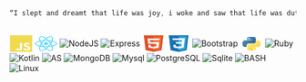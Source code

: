 ```javascript
“I slept and dreamt that life was joy, i woke and saw that life was duty, I acted and behold… Duty was Joy”
```

<div style="display: inline_block"><br>
  <img align="center" alt="Js" height="30" width="40" src="https://raw.githubusercontent.com/devicons/devicon/master/icons/javascript/javascript-plain.svg">
  <img align="center" alt="React" height="30" width="40" src="https://raw.githubusercontent.com/devicons/devicon/master/icons/react/react-original.svg">
   <img align="center" alt="NodeJS" height="30" width="40" src="https://cdn.jsdelivr.net/gh/devicons/devicon/icons/nodejs/nodejs-original.svg" />
   <img align="center" alt="Express" height="30" width="40" src="https://cdn.jsdelivr.net/gh/devicons/devicon/icons/express/express-original.svg" />
  <img align="center" alt="HTML" height="30" width="40" src="https://raw.githubusercontent.com/devicons/devicon/master/icons/html5/html5-original.svg">
  <img align="center" alt="CSS" height="30" width="40" src="https://raw.githubusercontent.com/devicons/devicon/master/icons/css3/css3-original.svg">
   <img align="center" alt="Bootstrap" height="30" width="40" src="https://cdn.jsdelivr.net/gh/devicons/devicon/icons/bootstrap/bootstrap-original.svg" />
  <img align="center" alt="Python" height="30" width="40" src="https://raw.githubusercontent.com/devicons/devicon/master/icons/python/python-original.svg">
  <img align="center" alt="Ruby" height="30" width="40" src="https://cdn.jsdelivr.net/gh/devicons/devicon/icons/ruby/ruby-original.svg" />
  <img align="center" alt="Kotlin" height="30" width="40" src="https://cdn.jsdelivr.net/gh/devicons/devicon/icons/kotlin/kotlin-original.svg" />
  <img align="center" alt="AS" height="30" width="40" src="https://cdn.jsdelivr.net/gh/devicons/devicon/icons/androidstudio/androidstudio-original.svg" />
  <img align="center" alt="MongoDB" height="30" width="40" src="https://cdn.jsdelivr.net/gh/devicons/devicon/icons/mongodb/mongodb-original-wordmark.svg"/>
  <img align="center" alt="Mysql" height="30" width="40" src="https://cdn.jsdelivr.net/gh/devicons/devicon/icons/mysql/mysql-original-wordmark.svg" />
  <img align="center" alt="PostgreSQL" height="30" width="40" src="https://cdn.jsdelivr.net/gh/devicons/devicon/icons/postgresql/postgresql-original-wordmark.svg"/>  
  <img align="center" alt="Sqlite" height="30" width="40" src="https://cdn.jsdelivr.net/gh/devicons/devicon/icons/sqlite/sqlite-original-wordmark.svg" />
  <img align="center" alt="BASH" height="30" width="40" src="https://cdn.jsdelivr.net/gh/devicons/devicon/icons/bash/bash-original.svg" />
  <img align="center" alt="Linux" height="30" width="40" src="https://cdn.jsdelivr.net/gh/devicons/devicon/icons/linux/linux-original.svg" />                  
</div>
